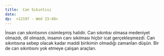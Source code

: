 ```yaml
---
title:  Can Sıkıntısı
date: 
dp:  <12197 - Wed 23:48>
---
```



İnsan can sıkıntısının cisimleşmiş halidir. Can sıkıntısı olmasa medeniyet olmazdı, dil olmazdı, insanın canı sıkılması hiçbir icat gerçekleşmezdi. Can sıkıntısına sebep olacak kadar maddi birikimin olmadığı zamanları düşün. Bir de can sıkıntısını yok etmeye çalışan araçları. 



